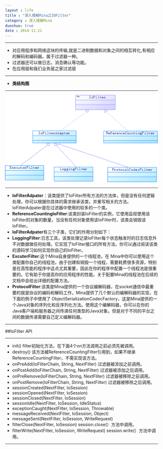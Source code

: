 ```yaml
---
layout : life
title : "深入理解Mina之IOFilter"
category : 深入理解Mina
duoshuo: true
date : 2014-11-21
---
```


-------------

* 对应用程序和网络这块的传输,就是二进制数据和对象之间的相互转化,有相应的解码和编码器。属于过滤器一种。
* 过滤器还可以做日志。消息确认等功能。
* 在应用层和我们业务层之家过滤层

--------------

* **类结构图**
 
--------------

![gengsuanfa](/life/picture/filter.png)

--------------

* **IoFilterAdpater**：该类提供了IoFilter所有方法的方法体，但是没有任何逻辑处理，你可以根据你具体的需求继承该类，并重写相关的方法。IoFilterAdpater是在过滤器中使用的较多的一个类。
* **ReferenceCountingIoFilter**:该类封装IoFilter的实例，它使用监视使用该IoFilter的对象的数量，当没有任何对象使用该IoFilter时，该类会销毁该IoFilter。
* **IoFilterAdpater**有三个子类，它们的作用分别如下：
 * **LoggingFilter**:日志工具，该类处理记录IoFilter每个状态触发时的日志信息外不对数据做任何处理。它实现了IoFilter接口的所有方法。你可以通过阅读该类的源码学习如何实现你自己的IoFilter。
 * **ExcuterFilter**:这个Mina自身提供的一个线程池，在 Mina中你可以使用这个类配置你自己的线程池，由于创建和销毁一个线程，需要耗费很多资源，特别是在高性能的程序中这点尤其重要，因此在你的程序中配置一个线程池是很重要的。它有助于你提高你的应用程序的性能。关于配置Mina的线程池在后续的文档中会给出详细的配置方法。
 * **ProtocolFilter**:该类是Mina提供的一个协议编解码器，在socket通信中最重要的就是协议的编码和解码工作，Mina提供了几个默认的编解码器的实现，在下面的例子中使用了 ObjectSerializationCodecFactory，这是Mina提供的一个Java对象的序列化和反序列化方法。使用这个编解码器，你可以在你的Java客户端和服务器之间传递任何类型的Java对象。但是对于不同的平台之间的数据传递需要自己定义编解码器。

--------------

##IoFilter API

------------------

* init() filter初始化方法，在下面4个on方法调用之前必须先被调用。
* destroy() 该方法被ReferenceCountingFilter引用到，如果不继承ReferenceCountingFilter，不需实现该方法。
* onPreAdd(IoFilterChain, String, NextFilter) 过滤器被添加之前调用。
* onPostAdd(IoFilterChain, String, NextFilter) 过滤器被添加之后调用。
* onPreRemove(IoFilterChain, String, NextFilter) 过滤器被移除之前调用。
* onPostRemove(IoFilterChain, String, NextFilter) 过滤器被移除之后调用。
* sessionCreated(NextFilter, IoSession) 
* sessionOpened(NextFilter, IoSession)
* sessionClosed(NextFilter, IoSession)
* sessionIdle(NextFilter, IoSession, IdleStatus)
* exceptionCaught(NextFilter, IoSession, Throwable)
* messageReceived(NextFilter, IoSession, Object)
* messageSent(NextFilter, IoSession, WriteRequest)
* filterClose(NextFilter, IoSession)  session.close(）方法中调用。
* filterWrite(NextFilter, IoSession, WriteRequest) session.write(）方法中调用。
 
-----------------